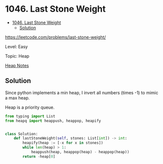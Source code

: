 # 1046. Last Stone Weight

- [1046. Last Stone Weight](#1046-last-stone-weight)
  - [Solution](#solution)

https://leetcode.com/problems/last-stone-weight/

Level: Easy

Topic: Heap

[Heap Notes](../../Technique/heap.md)

## Solution

Since python implements a min heap, I invert all numbers (times -1) to mimic a max heap.

Heap is a priority queue.

```python
from typing import List
from heapq import heappush, heappop, heapify


class Solution:
    def lastStoneWeight(self, stones: List[int]) -> int:
        heapify(heap := [-x for x in stones])
        while len(heap) > 1:
            heappush(heap, heappop(heap) - heappop(heap))
        return -heap[0]
```
